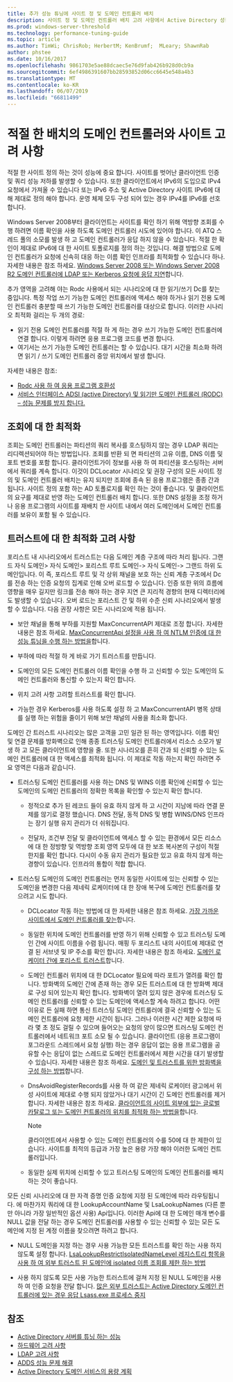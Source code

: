 ```yaml
---
title: 추가 성능 튜닝에 사이트 정 및 도메인 컨트롤러 배치
description: 사이트 정 및 도메인 컨트롤러 배치 고려 사항에서 Active Directory 성능 튜닝 합니다.
ms.prod: windows-server-threshold
ms.technology: performance-tuning-guide
ms.topic: article
ms.author: TimWi; ChrisRob; HerbertM; KenBrumf;  MLeary; ShawnRab
author: phstee
ms.date: 10/16/2017
ms.openlocfilehash: 9861703e5ae88dcaec5e76d9fab426b928d0cb9a
ms.sourcegitcommit: 6ef4986391607bb28593852d06cc6645e548a4b3
ms.translationtype: MT
ms.contentlocale: ko-KR
ms.lasthandoff: 06/07/2019
ms.locfileid: "66811499"
---
```

# <a name="proper-placement-of-domain-controllers-and-site-considerations"></a>적절 한 배치의 도메인 컨트롤러와 사이트 고려 사항

적절 한 사이트 정의 하는 것이 성능에 중요 합니다. 사이트를 벗어난 클라이언트 인증 및 쿼리 성능 저하를 발생할 수 있습니다. 또한 클라이언트에서 IPv6의 도입으로 IPv4 요청에서 가져올 수 있습니다 또는 IPv6 주소 및 Active Directory 사이트 IPv6에 대해 제대로 정의 해야 합니다. 운영 체제 모두 구성 되어 있는 경우 IPv4를 IPv6를 선호 합니다.

Windows Server 2008부터 클라이언트는 사이트를 확인 하기 위해 역방향 조회를 수행 하려면 이름 확인을 사용 하도록 도메인 컨트롤러 시도에 있어야 합니다. 이 ATQ 스레드 풀의 소모를 발생 하 고 도메인 컨트롤러가 응답 하지 않을 수 있습니다. 적절 한 확인이 제대로 IPv6에 대 한 사이트 토폴로지를 정의 하는 것입니다. 해결 방법으로 도메인 컨트롤러가 요청에 신속히 대응 하는 이름 확인 인프라를 최적화할 수 있습니다 하나. 자세한 내용은 참조 하세요. [Windows Server 2008 또는 Windows Server 2008 R2 도메인 컨트롤러에 LDAP 또는 Kerberos 요청에 응답 지연](https://support.microsoft.com/kb/2668820)합니다.

추가 영역을 고려해 야는 Rodc 사용에서 되는 시나리오에 대 한 읽기/쓰기 Dc를 찾는 중입니다.  특정 작업 쓰기 가능한 도메인 컨트롤러에 액세스 해야 하거나 읽기 전용 도메인 컨트롤러 충분할 때 쓰기 가능한 도메인 컨트롤러를 대상으로 합니다.  이러한 시나리오 최적화 걸리는 두 개의 경로:
-   읽기 전용 도메인 컨트롤러를 적절 하 게 하는 경우 쓰기 가능한 도메인 컨트롤러에 연결 합니다.  이렇게 하려면 응용 프로그램 코드를 변경 합니다.
-   여기서는 쓰기 가능한 도메인 컨트롤러는 할 수 있습니다.  대기 시간을 최소화 하려면 읽기 / 쓰기 도메인 컨트롤러 중앙 위치에서 발생 합니다.

자세한 내용은 참조:
-   [Rodc 사용 하 여 응용 프로그램 호환성](https://technet.microsoft.com/library/cc772597.aspx)
-   [서비스 인터페이스 ADSI (active Directory) 및 읽기만 도메인 컨트롤러 (RODC) – 성능 문제를 방지 합니다.](https://blogs.technet.microsoft.com/fieldcoding/2012/06/24/active-directory-service-interface-adsi-and-the-read-only-domain-controller-rodc-avoiding-performance-issues/)

## <a name="optimize-for-referrals"></a>조회에 대 한 최적화

조회는 도메인 컨트롤러는 파티션의 쿼리 복사를 호스팅하지 않는 경우 LDAP 쿼리는 리디렉션되어야 하는 방법입니다. 조회를 반환 되 면 파티션의 고유 이름, DNS 이름 및 포트 번호를 포함 합니다. 클라이언트가이 정보를 사용 하 여 파티션을 호스팅하는 서버에서 쿼리를 계속 합니다. 이것이 DCLocator 시나리오 및 권장 구성의 모든 사이트 정의 및 도메인 컨트롤러 배치는 유지 되지만 조회에 종속 된 응용 프로그램은 종종 간과 됩니다. 사이트 정의 포함 하는 AD 토폴로지를 확인 하는 것이 좋습니다. 및 클라이언트의 요구를 제대로 반영 하는 도메인 컨트롤러 배치 합니다. 또한 DNS 설정을 조정 하거나 응용 프로그램의 사이트를 재배치 한 사이트 내에서 여러 도메인에서 도메인 컨트롤러를 보유이 포함 될 수 있습니다.

## <a name="optimization-considerations-for-trusts"></a>트러스트에 대 한 최적화 고려 사항

포리스트 내 시나리오에서 트러스트는 다음 도메인 계층 구조에 따라 처리 됩니다. 그랜드 자식 도메인&gt; 자식 도메인&gt; 포리스트 루트 도메인-&gt; 자식 도메인-&gt; 그랜드 하위 도메인입니다. 이 즉, 포리스트 루트 및 각 상위 채널을 보호 하는 신뢰 계층 구조에서 Dc를 전송 하는 인증 요청의 집계로 인해 오버 로드할 수 있습니다. 인증 또한 위의 흐름에 영향을 매우 길지만 링크를 전송 해야 하는 경우 지연 큰 지리적 경향의 현재 디렉터리에도 발생할 수 있습니다. 오버 로드는 포리스트 간 및 하위 수준 신뢰 시나리오에서 발생할 수 있습니다. 다음 권장 사항은 모든 시나리오에 적용 됩니다.

-   보안 채널을 통해 부하를 지원할 MaxConcurrentAPI 제대로 조정 합니다. 자세한 내용은 참조 하세요. [MaxConcurrentApi 설정을 사용 하 여 NTLM 인증에 대 한 성능 튜닝을 수행 하는 방법을](https://support.microsoft.com/kb/2688798/EN-US)합니다.

-   부하에 따라 적절 하 게 바로 가기 트러스트를 만듭니다.

-   도메인의 모든 도메인 컨트롤러 이름 확인을 수행 하 고 신뢰할 수 있는 도메인의 도메인 컨트롤러와 통신할 수 있는지 확인 합니다.

-   위치 고려 사항 고려할 트러스트를 확인 합니다.

-   가능한 경우 Kerberos를 사용 하도록 설정 하 고 MaxConcurrentAPI 병목 상태를 실행 하는 위험을 줄이기 위해 보안 채널의 사용을 최소화 합니다.

도메인 간 트러스트 시나리오는 많은 고객을 고민 일관 된 하는 영역입니다. 이름 확인 및 연결 문제를 방화벽으로 인해 종종 트러스팅 도메인 컨트롤러에서 리소스 소모가 발생 하 고 모든 클라이언트에 영향을 줄. 또한 시나리오를 흔히 간과 되 신뢰할 수 있는 도메인 컨트롤러에 대 한 액세스를 최적화 됩니다. 이 제대로 작동 하는지 확인 하려면 주요 영역은 다음과 같습니다.

-   트러스팅 도메인 컨트롤러를 사용 하는 DNS 및 WINS 이름 확인에 신뢰할 수 있는 도메인의 도메인 컨트롤러의 정확한 목록을 확인할 수 있는지 확인 합니다.

    -   정적으로 추가 된 레코드 들이 유효 하지 않게 하 고 시간이 지남에 따라 연결 문제를 않기로 결정 했습니다. DNS 전달, 동적 DNS 및 병합 WINS/DNS 인프라는 장기 실행 유지 관리가 더 쉬워집니다.

    -   전달자, 조건부 전달 및 클라이언트에 액세스 할 수 있는 환경에서 모든 리소스에 대 한 정방향 및 역방향 조회 영역 모두에 대 한 보조 복사본의 구성이 적절 한지를 확인 합니다. 다시이 수동 유지 관리가 필요한 있고 유효 하지 않게 하는 경향이 있습니다. 인프라의 통합이 적합 합니다.

-   트러스팅 도메인의 도메인 컨트롤러는 먼저 동일한 사이트에 있는 신뢰할 수 있는 도메인을 변경한 다음 제네릭 로케이터에 대 한 장애 복구에 도메인 컨트롤러를 찾으려고 시도 합니다.

    -   DCLocator 작동 하는 방법에 대 한 자세한 내용은 참조 하세요. [가장 가까운 사이트에서 도메인 컨트롤러를 찾는](https://technet.microsoft.com/library/cc978016.aspx)합니다.

    -   동일한 위치에 도메인 컨트롤러를 반영 하기 위해 신뢰할 수 있고 트러스팅 도메인 간에 사이트 이름을 수렴 됩니다. 매핑 두 포리스트 내의 사이트에 제대로 연결 된 서브넷 및 IP 주소를 확인 합니다. 자세한 내용은 참조 하세요. [도메인 로케이터 간에 포리스트 트러스트](http://blogs.technet.com/b/askds/archive/2008/09/24/domain-locator-across-a-forest-trust.aspx)합니다.

    -   도메인 컨트롤러 위치에 대 한 DCLocator 필요에 따라 포트가 열려를 확인 합니다. 방화벽의 도메인 간에 존재 하는 경우 모든 트러스트에 대 한 방화벽 제대로 구성 되어 있는지 확인 합니다. 방화벽이 열려 있지 않은 경우에 트러스팅 도메인 컨트롤러를 신뢰할 수 있는 도메인에 액세스할 계속 하려고 합니다. 어떤 이유로 든 실패 하면 통신 트러스팅 도메인 컨트롤러에 결국 신뢰할 수 있는 도메인 컨트롤러에 요청 제한 시간이 됩니다. 그러나 이러한 시간 제한 요청에 따라 몇 초 정도 걸릴 수 있으며 들어오는 요청의 양이 많으면 트러스팅 도메인 컨트롤러에서 네트워크 포트 소모 될 수 있습니다. 클라이언트 (응용 프로그램이 포그라운드 스레드에서 요청 실행) 하는 경우 응답이 없는 응용 프로그램을 공유할 수는 응답이 없는 스레드로 도메인 컨트롤러에서 제한 시간을 대기 발생할 수 있습니다. 자세한 내용은 참조 하세요. [도메인 및 트러스트를 위한 방화벽을 구성 하는 방법](https://support.microsoft.com/kb/179442)합니다.

    -   DnsAvoidRegisterRecords를 사용 하 여 같은 제네릭 로케이터 광고에서 위성 사이트에 제대로 수행 되지 않았거나 대기 시간이 긴 도메인 컨트롤러를 제거 합니다. 자세한 내용은 참조 하세요. [클라이언트의 사이트 외부에 있는 글로벌 카탈로그 또는 도메인 컨트롤러의 위치를 최적화 하는 방법을](https://support.microsoft.com/kb/306602)합니다.

        > [!NOTE]
        > 클라이언트에서 사용할 수 있는 도메인 컨트롤러의 수를 50에 대 한 제한이 있습니다. 사이트를 최적의 등급과 가장 높은 용량 가장 해야 이러한 도메인 컨트롤러입니다.

    
    -  동일한 실제 위치에 신뢰할 수 있고 트러스팅 도메인의 도메인 컨트롤러를 배치 하는 것이 좋습니다.

모든 신뢰 시나리오에 대 한 자격 증명 인증 요청에 지정 된 도메인에 따라 라우팅됩니다. 에 마찬가지 쿼리에 대 한 LookupAccountName 및 LsaLookupNames (다른 뿐만 아니라 가장 일반적인 옵션 사용) Api입니다. 이러한 Api에 대 한 도메인 매개 변수를 NULL 값을 전달 하는 경우 도메인 컨트롤러를 사용할 수 있는 신뢰할 수 있는 모든 도메인에 지정 된 계정 이름을 찾으려면 하려고 합니다.

-   NULL 도메인을 지정 하는 경우 사용 가능한 모든 트러스트를 확인 하는 사용 하지 않도록 설정 합니다. [LsaLookupRestrictIsolatedNameLevel 레지스트리 항목을 사용 하 여 외부 트러스트 된 도메인에 isolated 이름 조회를 제한 하는 방법](https://support.microsoft.com/kb/818024)

-   사용 하지 않도록 모든 사용 가능한 트러스트에 걸쳐 지정 된 NULL 도메인을 사용 하 여 인증 요청을 전달 합니다. [많은 외부 트러스트는 Active Directory 도메인 컨트롤러에 있는 경우 응답 Lsass.exe 프로세스 중지](https://support.microsoft.com/kb/923241/EN-US)

## <a name="see-also"></a>참조
- [Active Directory 서버를 튜닝 하는 성능](index.md)
- [하드웨어 고려 사항](hardware-considerations.md)
- [LDAP 고려 사항](ldap-considerations.md)
- [ADDS 성능 문제 해결](troubleshoot.md) 
- [Active Directory 도메인 서비스의 용량 계획](https://go.microsoft.com/fwlink/?LinkId=324566)